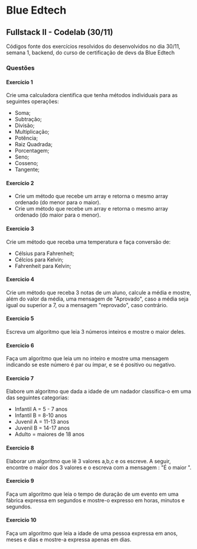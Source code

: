 # Blue Edtech
## Fullstack II - Codelab (30/11)

Códigos fonte dos exercícios resolvidos do desenvolvidos no dia 30/11, semana 1, backend, do curso de certificação de devs da Blue Edtech

### Questões
#### Exercício 1
Crie uma calculadora cientifica que tenha métodos individuais para as seguintes operações:
 - Soma;
 - Subtração;
 - Divisão;
 - Multiplicação;
 - Potência;
 - Raiz Quadrada;
 - Porcentagem;
 - Seno;
 - Cosseno;
 - Tangente;

#### Exercício 2
 - Crie um método que recebe um array e retorna o mesmo array ordenado (do
menor para o maior).
 - Crie um método que recebe um array e retorna o mesmo array ordenado (do
maior para o menor).

#### Exercicio 3
Crie um método que receba uma temperatura e faça conversão de:
 - Célsius para Fahrenheit;
 - Célcios para Kelvin;
 - Fahrenheit para Kelvin;

#### Exercicio 4
Crie um método que receba 3 notas de um aluno, calcule a média e mostre,
além do valor da média, uma mensagem de "Aprovado", caso a média seja
igual ou superior a 7, ou a mensagem "reprovado", caso contrário.

#### Exercicio 5
Escreva um algoritmo que leia 3 números inteiros e mostre o maior deles.

#### Exercicio 6
Faça um algoritmo que leia um no inteiro e mostre uma mensagem indicando se
este número é par ou ímpar, e se é positivo ou negativo.

#### Exercicio 7
Elabore um algoritmo que dada a idade de um nadador classifica-o em uma das
seguintes categorias:
 - Infantil A = 5 - 7 anos
 - Infantil B = 8-10 anos
 - Juvenil A = 11-13 anos
 - Juvenil B = 14-17 anos
 - Adulto = maiores de 18 anos

#### Exercicio 8
Elaborar um algoritmo que lê 3 valores a,b,c e os escreve. A seguir, encontre o
maior dos 3 valores e o escreva com a mensagem : "É o maior ".

#### Exercicio 9
Faça um algoritmo que leia o tempo de duração de um evento em uma fábrica
expressa em segundos e mostre-o expresso em horas, minutos e segundos.

#### Exercicio 10
Faça um algoritmo que leia a idade de uma pessoa expressa em anos, meses e
dias e mostre-a expressa apenas em dias.
